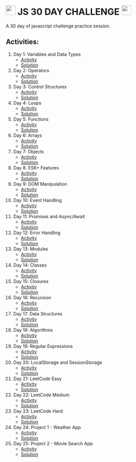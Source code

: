 # <img src="https://upload.wikimedia.org/wikipedia/commons/6/6a/JavaScript-logo.png" width="30px" height="30px"/> JS 30 DAY CHALLENGE <img src="https://upload.wikimedia.org/wikipedia/commons/6/6a/JavaScript-logo.png" width="30px" height="30px"/> 



A 30 day of javascript challenge practice session.

## Activities:

1. Day 1: Variables and Data Types
    - [Activity](https://iamvkr.github.io/JS-30/Activities/day01.html)
    - [Solution](https://github.com/iamvkr/JS-30/tree/main/Day01)
1. Day 2: Operators
    - [Activity](https://iamvkr.github.io/JS-30/Activities/day02.html)
    - [Solution](https://github.com/iamvkr/JS-30/tree/main/Day02/)
1. Day 3: Control Structures
    - [Activity](https://iamvkr.github.io/JS-30/Activities/day03.html)
    - [Solution](https://github.com/iamvkr/JS-30/tree/main/Day03/)
1. Day 4: Loops
    - [Activity](https://iamvkr.github.io/JS-30/Activities/day04.html)
    - [Solution](https://github.com/iamvkr/JS-30/tree/main/Day04/)
1. Day 5: Functions
    - [Activity](https://iamvkr.github.io/JS-30/Activities/day05.html)
    - [Solution](https://github.com/iamvkr/JS-30/tree/main/Day05/)
1. Day 6: Arrays
    - [Activity](https://iamvkr.github.io/JS-30/Activities/day06.html)
    - [Solution](https://github.com/iamvkr/JS-30/tree/main/Day06/)
1. Day 7: Objects
    - [Activity](https://iamvkr.github.io/JS-30/Activities/day07.html)
    - [Solution](https://github.com/iamvkr/JS-30/tree/main/Day07/)
1. Day 8: ES6+ Features
    - [Activity](https://iamvkr.github.io/JS-30/Activities/day08.html)
    - [Solution](https://github.com/iamvkr/JS-30/tree/main/Day08/)
1. Day 9: DOM Manipulation
    - [Activity](https://iamvkr.github.io/JS-30/Activities/day09.html)
    - [Solution](https://github.com/iamvkr/JS-30/tree/main/Day09/)
1. Day 10: Event Handling
    - [Activity](https://iamvkr.github.io/JS-30/Activities/day10.html)
    - [Solution](https://github.com/iamvkr/JS-30/tree/main/Day10/)
1. Day 11: Promises and Async/Await
    - [Activity](https://iamvkr.github.io/JS-30/Activities/day11.html)
    - [Solution](https://github.com/iamvkr/JS-30/tree/main/Day11/)
1. Day 12: Error Handling
    - [Activity](https://iamvkr.github.io/JS-30/Activities/day12.html)
    - [Solution](https://github.com/iamvkr/JS-30/tree/main/Day12/)
1. Day 13: Modules
    - [Activity](https://iamvkr.github.io/JS-30/Activities/day13.html)
    - [Solution](https://github.com/iamvkr/JS-30/tree/main/Day13/)
1. Day 14: Classes
    - [Activity](https://iamvkr.github.io/JS-30/Activities/day14.html)
    - [Solution](https://github.com/iamvkr/JS-30/tree/main/Day14/)
1. Day 15: Closures
    - [Activity](https://iamvkr.github.io/JS-30/Activities/day15.html)
    - [Solution](https://github.com/iamvkr/JS-30/tree/main/Day15/)
1. Day 16: Recursion
    - [Activity](https://iamvkr.github.io/JS-30/Activities/day16.html)
    - [Solution](https://github.com/iamvkr/JS-30/tree/main/Day16/)
1. Day 17: Data Structures
    - [Activity](https://iamvkr.github.io/JS-30/Activities/day17.html)
    - [Solution](https://github.com/iamvkr/JS-30/tree/main/Day17/)
1. Day 18: Algorithms
    - [Activity](https://iamvkr.github.io/JS-30/Activities/day18.html)
    - [Solution](https://github.com/iamvkr/JS-30/tree/main/Day18/)
1. Day 19: Regular Expressions
    - [Activity](https://iamvkr.github.io/JS-30/Activities/day19.html)
    - [Solution](https://github.com/iamvkr/JS-30/tree/main/Day19/)
1. Day 20: LocalStorage and SessionStorage
    - [Activity](https://iamvkr.github.io/JS-30/Activities/day20.html)
    - [Solution](https://github.com/iamvkr/JS-30/tree/main/Day20/)
1. Day 21: LeetCode Easy
    - [Activity](https://iamvkr.github.io/JS-30/Activities/day21.html)
    - [Solution](https://github.com/iamvkr/JS-30/tree/main/Day21/)
1. Day 22: LeetCode Medium
    - [Activity](https://iamvkr.github.io/JS-30/Activities/day22.html)
    - [Solution](https://github.com/iamvkr/JS-30/tree/main/Day22/)
1. Day 23: LeetCode Hard
    - [Activity](https://iamvkr.github.io/JS-30/Activities/day23.html)
    - [Solution](https://github.com/iamvkr/JS-30/tree/main/Day23/)
1. Day 24: Project 1 - Weather App
    - [Activity](https://iamvkr.github.io/JS-30/Activities/day24.html)
    - [Solution](https://github.com/iamvkr/JS-30/tree/main/Day24/)
1. Day 25: Project 2 - Movie Search App
    - [Activity](https://iamvkr.github.io/JS-30/Activities/day25.html)
    - [Solution](https://github.com/iamvkr/JS-30/tree/main/Day25/)
